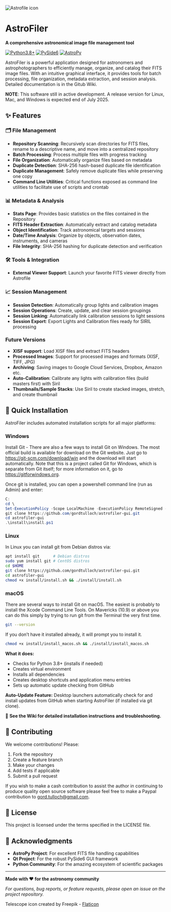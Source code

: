 ![Astrofile icon](/astrofiler.ico) 

# AstroFiler

**A comprehensive astronomical image file management tool**

[![Python3.8+](https://img.shields.io/badge/python-3.8+-blue.svg)](https://python.org)
[![PySide6](https://img.shields.io/badge/GUI-PySide6-green.svg)](https://doc.qt.io/qtforpython/)
[![AstroPy](https://img.shields.io/badge/astronomy-AstroPy-orange.svg)](https://www.astropy.org/)

AstroFiler is a powerful application designed for astronomers and astrophotographers to efficiently manage, organize, and catalog their FITS image files. With an intuitive graphical interface, it provides tools for batch processing, file organization, metadata extraction, and session analysis. Detailed documentation is in the Gitub Wiki.

**NOTE**: This software still in active development. A release version for Linux, Mac, and Windows is expected end of July 2025. 

## ✨ Features

### 🗂️ **File Management**
- **Repository Scanning**: Recursively scan directories for FITS files, rename to a descriptive name, and move into a centralized repository
- **Batch Processing**: Process multiple files with progress tracking
- **File Organization**: Automatically organize files based on metadata
- **Duplicate Detection**: SHA-256 hash-based duplicate file identification
- **Duplicate Management**: Safely remove duplicate files while preserving one copy
- **Command Line Utilities**: Critical functions exposed as command line utilities to facilitate use of scripts and crontab

### 📊 **Metadata & Analysis**
- **Stats Page**: Provides basic statistics on the files contained in the Repository
- **FITS Header Extraction**: Automatically extract and catalog metadata
- **Object Identification**: Track astronomical targets and sessions
- **Date/Time Analysis**: Organize by objects, observation dates, instruments, and cameras
- **File Integrity**: SHA-256 hashing for duplicate detection and verification

### 🛠️ **Tools & Integration**
- **External Viewer Support**: Launch your favorite FITS viewer directly from Astrofile

### 📈 **Session Management**
- **Session Detection**: Automatically group lights and calibration images
- **Session Operations**: Create, update, and clear session groupings
- **Session Linking**: Automatically link calibration sessions to light sessions
- **Session Export**: Export Lights and Calibration files ready for SIRIL processing

### **Future Versions**
- **XISF support**: Load XISF files and extract FITS headers
- **Processed Images**: Support for processed images and formats (XISF, TIFF, JPG)
- **Archiving**: Saving images to Google Cloud Services, Dropbox, Amazon etc.
- **Auto-Calibration**: Calibrate any lights with calibration files (build masters first) with Siril
- **Thumbnails/Sample Stacks**: Use Siril to create stacked images, stretch, and create thumbnail

## 🚀 Quick Installation

AstroFiler includes automated installation scripts for all major platforms:

### Windows
Install Git - There are also a few ways to install Git on Windows. The most official build is available for download on the Git website. Just go to https://git-scm.com/download/win and the download will start automatically. Note that this is a project called Git for Windows, which is separate from Git itself; for more information on it, go to https://gitforwindows.org.

Once git is installed, you can open a powershell command line (run as Admin) and enter:

```powershell
C:
cd \
Set-ExecutionPolicy -Scope LocalMachine -ExecutionPolicy RemoteSigned -Force
git clone https://github.com/gordtulloch/astrofiler-gui.git
cd astrofiler-gui
.\install\install.ps1
```

### Linux
In Linux you can install git from Debian distros via:

```bash
apt install git      # Debian distros
sudo yum install git # CentOS distros
cd $HOME
git clone https://github.com/gordtulloch/astrofiler-gui.git
cd astrofiler-gui
chmod +x install/install.sh && ./install/install.sh
```

### macOS
There are several ways to install Git on macOS. The easiest is probably to install the Xcode Command Line Tools. On Mavericks (10.9) or above you can do this simply by trying to run git from the Terminal the very first time.

```bash
git --version
```

If you don’t have it installed already, it will prompt you to install it.

```bash
chmod +x install/install_macos.sh && ./install/install_macos.sh
```

**What it does:**
- Checks for Python 3.8+ (installs if needed)
- Creates virtual environment
- Installs all dependencies
- Creates desktop shortcuts and application menu entries
- Sets up automatic update checking from GitHub

**Auto-Update Feature:**
Desktop launchers automatically check for and install updates from GitHub when starting AstroFiler (if installed via git clone).

📖 **See the Wiki for detailed installation instructions and troubleshooting.**

## 🤝 Contributing

We welcome contributions! Please:

1. Fork the repository
2. Create a feature branch
3. Make your changes
4. Add tests if applicable
5. Submit a pull request

If you wish to make a cash contribution to assist the author in continuing to produce quality open source software please feel free to make a Paypal contribution to gord.tulloch@gmail.com.

## 📄 License

This project is licensed under the terms specified in the LICENSE file.

## 🙏 Acknowledgments

- **AstroPy Project**: For excellent FITS file handling capabilities
- **Qt Project**: For the robust PySide6 GUI framework
- **Python Community**: For the amazing ecosystem of scientific packages

---

**Made with ❤️ for the astronomy community**

*For questions, bug reports, or feature requests, please open an issue on the project repository.*

Telescope icon created by Freepik - [Flaticon](https://www.flaticon.com/free-icons/telescope)
